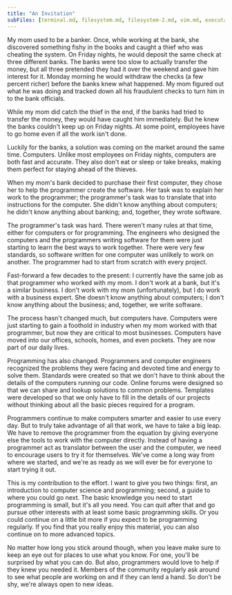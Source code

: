```yaml
---
title: "An Invitation"
subFiles: [terminal.md, filesystem.md, filesystem-2.md, vim.md, executable.md, first-program.md, memory.md, binary.md, types.md, arrays.md, structs.md]
---
```


My mom used to be a banker. Once, while working at the bank, she discovered
something fishy in the books and caught a thief who was cheating the system. On
Friday nights, he would deposit the same check at three different banks. The
banks were too slow to actually transfer the money, but all three pretended they
had it over the weekend and gave him interest for it. Monday morning he would
withdraw the checks (a few percent richer) before the banks knew what happened.
My mom figured out what he was doing and tracked down all his fraudulent checks
to turn him in to the bank officials.

While my mom did catch the thief in the end, if the banks had tried to transfer
the money, they would have caught him immediately. But he knew the banks
couldn't keep up on Friday nights. At some point, employees have to go home even
if all the work isn't done.

Luckily for the banks, a solution was coming on the market around the same time.
Computers. Unlike most employees on Friday nights, computers are both fast and
accurate. They also don't eat or sleep or take breaks, making them perfect for
staying ahead of the thieves.

When my mom's bank decided to purchase their first computer, they chose her to
help the programmer create the software. Her task was to explain her work to the
programmer; the programmer's task was to translate that into instructions for
the computer. She didn't know anything about computers; he didn't know anything
about banking; and, together, they wrote software.

The programmer's task was hard. There weren't many rules at that time, either
for computers or for programming. The engineers who designed the computers and
the programmers writing software for them were just starting to learn the best
ways to work together. There were very few standards, so software written for
one computer was unlikely to work on another. The programmer had to start from
scratch with every project.

Fast-forward a few decades to the present: I currently have the same job as that
programmer who worked with my mom. I don't work at a bank, but it's a similar
business. I don't work with my mom (unfortunately), but I do work with a
business expert. She doesn't know anything about computers; I don't know
anything about the business; and, together, we write software.

The process hasn't changed much, but computers have. Computers were just
starting to gain a foothold in industry when my mom worked with that programmer,
but now they are critical to most businesses. Computers have moved into our
offices, schools, homes, and even pockets. They are now part of our daily lives.

Programming has also changed. Programmers and computer engineers recognized the
problems they were facing and devoted time and energy to solve them. Standards
were created so that we don't have to think about the details of the computers
running our code. Online forums were designed so that we can share and lookup
solutions to common problems. Templates were developed so that we only have to
fill in the details of our projects without thinking about all the basic pieces
required for a program.

Programmers continue to make computers smarter and easier to use every day. But
to truly take advantage of all that work, we have to take a big leap. We have to
remove the programmer from the equation by giving everyone else the tools to
work with the computer directly. Instead of having a programmer act as
translator between the user and the computer, we need to encourage users to try
it for themselves. We've come a long way from where we started, and we're as
ready as we will ever be for everyone to start trying it out.

This is my contribution to the effort. I want to give you two things: first, an
introduction to computer science and programming; second, a guide to where you
could go next. The basic knowledge you need to start programming is small, but
it's all you need. You can quit after that and go pursue other interests with at
least some basic programming skills. Or you could continue on a little bit more
if you expect to be programming regularly. If you find that you really enjoy
this material, you can also continue on to more advanced topics.

No matter how long you stick around though, when you leave make sure to keep an
eye out for places to use what you know. For one, you'll be surprised by what
you can do. But also, programmers would love to help if they knew you needed it.
Members of the community regularly ask around to see what people are working on
and if they can lend a hand. So don't be shy, we're always open to new ideas.
